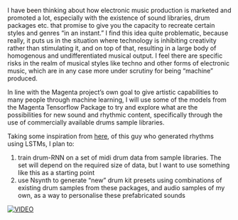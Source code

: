 I have been thinking about how electronic music production is marketed and promoted a lot, especially with the existence of sound libraries, drum packages etc. that promise to give you the capacity to recreate certain styles and genres “in an instant.” I find this idea quite problematic, because really, it puts us in the situation where technology is inhibiting creativity rather than stimulating it, and on top of that, resulting in a large body of homogenous and undifferentiated musical output. I feel there are specific risks in the realm of musical styles like techno and other forms of electronic music, which are in any case more under scrutiny for being “machine” produced.

In line with the Magenta project’s own goal to give artistic capabilities to many people through machine learning, I will use some of the models from the Magenta Tensorflow Package to try and explore what are the possibilities for new sound and rhythmic content, specifically through the use of commercially available drums sample libraries.

Taking some inspiration from [here](https://medium.com/@snikolov/neuralbeats-generative-techno-with-recurrent-neural-networks-3824d7ba7972), of this guy who generated rhythms using LSTMs, I plan to:
1. train drum-RNN on a set of midi drum data from sample libraries. The set will depend on the required size of data, but I want to use something like this as a starting point
2. use Nsynth to generate “new” drum kit presets using combinations of existing drum samples from these packages, and audio samples of my own, as a way to personalise these prefabricated sounds

[![VIDEO](http://img.youtube.com/vi/YOUTUBE_VIDEO_ID_HERE/0.jpg)](https://www.youtube.com/watch?v=rU2ieu5o5DQ)
